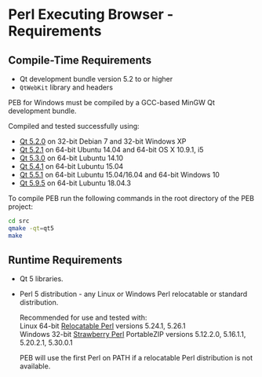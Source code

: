 # Perl Executing Browser - Requirements

## Compile-Time Requirements

* Qt development bundle version 5.2 to or higher  
* ``QtWebKit`` library and headers  

PEB for Windows must be compiled by a GCC-based MinGW Qt development bundle.  

Compiled and tested successfully using:

* [Qt 5.2.0](http://download.qt.io/archive/qt/5.2/5.2.0/) on 32-bit Debian 7 and 32-bit Windows XP
* [Qt 5.2.1](http://download.qt.io/archive/qt/5.2/5.2.1/) on 64-bit Ubuntu 14.04 and 64-bit OS X 10.9.1, i5
* [Qt 5.3.0](http://download.qt.io/archive/qt/5.3/5.3.0/) on 64-bit Lubuntu 14.10
* [Qt 5.4.1](http://download.qt.io/archive/qt/5.4/5.4.1/) on 64-bit Lubuntu 15.04
* [Qt 5.5.1](http://download.qt.io/archive/qt/5.5/5.5.1/) on 64-bit Lubuntu 15.04/16.04 and 64-bit Windows 10
* [Qt 5.9.5](http://download.qt.io/archive/qt/5.9/5.9.5/) on 64-bit Lubuntu 18.04.3  

To compile PEB run the following commands in the root directory of the PEB project:

```bash
cd src
qmake -qt=qt5
make
```

## Runtime Requirements

* Qt 5 libraries.  
* Perl 5 distribution - any Linux or Windows Perl relocatable or standard distribution.  

  Recommended for use and tested with:  
  Linux 64-bit [Relocatable Perl](https://github.com/skaji/relocatable-perl) versions 5.24.1, 5.26.1  
  Windows 32-bit [Strawberry Perl](http://strawberryperl.com/) PortableZIP versions 5.12.2.0, 5.16.1.1, 5.20.2.1, 5.30.0.1  

  PEB will use the first Perl on PATH if a relocatable Perl distribution is not available.
